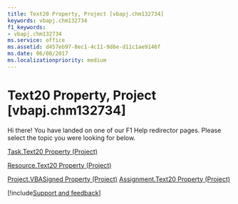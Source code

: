 ```yaml
---
title: Text20 Property, Project [vbapj.chm132734]
keywords: vbapj.chm132734
f1_keywords:
- vbapj.chm132734
ms.service: office
ms.assetid: d457eb97-8ec1-4c11-9d6e-d11c1ae9146f
ms.date: 06/08/2017
ms.localizationpriority: medium
---
```



# Text20 Property, Project [vbapj.chm132734]

Hi there! You have landed on one of our F1 Help redirector pages. Please select the topic you were looking for below.

[Task.Text20 Property (Project)](https://msdn.microsoft.com/library/d8d135de-4722-40d1-61ef-26bb5ac76738%28Office.15%29.aspx)

[Resource.Text20 Property (Project)](https://msdn.microsoft.com/library/a89aa61e-1fa0-ee35-213f-37d62d7f2187%28Office.15%29.aspx)

[Project.VBASigned Property (Project)](https://msdn.microsoft.com/library/469f9f58-4386-7a0b-5937-5f758411bd38%28Office.15%29.aspx)
[Assignment.Text20 Property (Project)](https://msdn.microsoft.com/library/12bf936c-c4cb-9224-fcc8-ab8b952f6364%28Office.15%29.aspx)

[!include[Support and feedback](~/includes/feedback-boilerplate.md)]